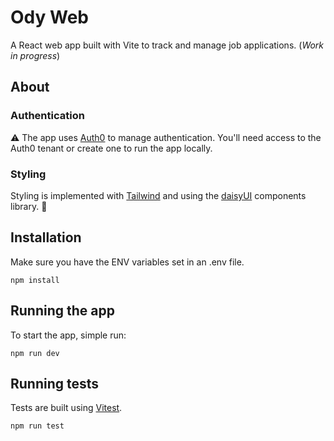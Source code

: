 # Ody Web

A React web app built with Vite to track and manage job applications. (_Work in progress_)

## About

### Authentication

⚠︎ The app uses [Auth0](https://auth0.com/) to manage authentication. You'll need access to the Auth0 tenant or create one to run the app locally.

### Styling

Styling is implemented with [Tailwind](https://tailwindcss.com/) and using the [daisyUI](https://daisyui.com/) components library. 💚

## Installation

Make sure you have the ENV variables set in an .env file.

```
npm install
```

## Running the app

To start the app, simple run:

```
npm run dev
```

## Running tests

Tests are built using [Vitest](https://vitest.dev/).

```
npm run test
```
